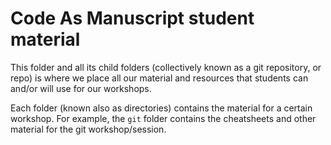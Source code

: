 Code As Manuscript student material
===================================

This folder and all its child folders (collectively known as a git
repository, or repo) is where we place all our material and resources
that students can and/or will use for our workshops.

Each folder (known also as directories) contains the material for a
certain workshop.  For example, the `git` folder contains the
cheatsheets and other material for the git workshop/session.

